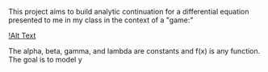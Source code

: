 This project aims to build analytic continuation for a differential equation presented to me in my class in the context of a "game:"

[!Alt Text](images/DifferentialEquation.png)

The alpha, beta, gamma, and lambda are constants and f(x) is any function. The goal is to model y 
